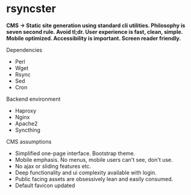 # rsyncster
__CMS -> Static site generation using standard cli utilities. Philosophy is seven second rule. Avoid tl;dr. User experience is fast, clean, simple. Mobile optimized. Accessibility is important. Screen reader friendly.__

Dependencies
* Perl
* Wget
* Rsync
* Sed
* Cron

Backend environment 
* Haproxy
* Nginx
* Apache2
* Syncthing

CMS assumptions
* Simplified one-page interface. Bootstrap theme.
* Mobile emphasis. No menus, mobile users can't see, don't use.
* No ajax or sliding features etc.
* Deep functionality and ui complexity available with login.
* Public facing assets are obsessively lean and easily consumed.
* Default favicon updated
